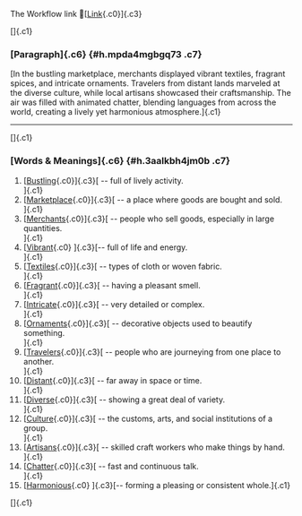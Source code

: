 The Workflow link
👏[[Link](https://www.google.com/url?q=http://www.google.com&sa=D&source=editors&ust=1757632799440095&usg=AOvVaw2ym4Q3GQS-AWbpUtWg0Cok){.c0}]{.c3}

[]{.c1}

### [Paragraph]{.c6} {#h.mpda4mgbgq73 .c7}

[In the bustling marketplace, merchants displayed vibrant textiles,
fragrant spices, and intricate ornaments. Travelers from distant lands
marveled at the diverse culture, while local artisans showcased their
craftsmanship. The air was filled with animated chatter, blending
languages from across the world, creating a lively yet harmonious
atmosphere.]{.c1}

------------------------------------------------------------------------

[]{.c1}

### [Words & Meanings]{.c6} {#h.3aalkbh4jm0b .c7}

1.  [[Bustling](https://www.google.com/url?q=http://www.google.com&sa=D&source=editors&ust=1757632799441072&usg=AOvVaw2cTAgfo1Hrhj2m3Eg98RQC){.c0}]{.c3}[ --
    full of lively activity.\
    ]{.c1}
2.  [[Marketplace](https://www.google.com/url?q=http://www.google.com&sa=D&source=editors&ust=1757632799441290&usg=AOvVaw3uvo6x-AAHj2ceoWsAM-mm){.c0}]{.c3}[ --
    a place where goods are bought and sold.\
    ]{.c1}
3.  [[Merchants](https://www.google.com/url?q=http://www.google.com&sa=D&source=editors&ust=1757632799441477&usg=AOvVaw1sPCI_lfqzRxt5arIur2ot){.c0}]{.c3}[ --
    people who sell goods, especially in large quantities.\
    ]{.c1}
4.  [[Vibrant](https://www.google.com/url?q=http://www.google.com&sa=D&source=editors&ust=1757632799441658&usg=AOvVaw3DMUrAOuGIwInY36hYWIUU){.c0}
    ]{.c3}[-- full of life and energy.\
    ]{.c1}
5.  [[Textiles](https://www.google.com/url?q=http://www.google.com&sa=D&source=editors&ust=1757632799441812&usg=AOvVaw2DnPOrEtDH63Ntfb7ymc0v){.c0}]{.c3}[ --
    types of cloth or woven fabric.\
    ]{.c1}
6.  [[Fragrant](https://www.google.com/url?q=http://www.google.com&sa=D&source=editors&ust=1757632799441987&usg=AOvVaw3EftklfejjgdoXq2MYAoRm){.c0}]{.c3}[ --
    having a pleasant smell.\
    ]{.c1}
7.  [[Intricate](https://www.google.com/url?q=http://www.google.com&sa=D&source=editors&ust=1757632799442157&usg=AOvVaw3jL5RSMmG139UZPk6p2zoy){.c0}]{.c3}[ --
    very detailed or complex.\
    ]{.c1}
8.  [[Ornaments](https://www.google.com/url?q=http://www.google.com&sa=D&source=editors&ust=1757632799442392&usg=AOvVaw1rmoRJshfA7Fnk9Wv7wZ29){.c0}]{.c3}[ --
    decorative objects used to beautify something.\
    ]{.c1}
9.  [[Travelers](https://www.google.com/url?q=http://www.google.com&sa=D&source=editors&ust=1757632799442592&usg=AOvVaw3SeB6kQzOqFKlJpk3_SUT8){.c0}]{.c3}[ --
    people who are journeying from one place to another.\
    ]{.c1}
10. [[Distant](https://www.google.com/url?q=http://www.google.com&sa=D&source=editors&ust=1757632799442806&usg=AOvVaw23GJVS50rBc7KYCF_quCLN){.c0}]{.c3}[ --
    far away in space or time.\
    ]{.c1}
11. [[Diverse](https://www.google.com/url?q=http://www.google.com&sa=D&source=editors&ust=1757632799443020&usg=AOvVaw08ohJa8Z9Q6Jt3jOXtXTOo){.c0}]{.c3}[ --
    showing a great deal of variety.\
    ]{.c1}
12. [[Culture](https://www.google.com/url?q=http://www.google.com&sa=D&source=editors&ust=1757632799443187&usg=AOvVaw1O1AFdAMX0MJqzADs9jFe9){.c0}]{.c3}[ --
    the customs, arts, and social institutions of a group.\
    ]{.c1}
13. [[Artisans](https://www.google.com/url?q=http://www.google.com&sa=D&source=editors&ust=1757632799443406&usg=AOvVaw2MzqpIUMewZoFP3koDpLtd){.c0}]{.c3}[ --
    skilled craft workers who make things by hand.\
    ]{.c1}
14. [[Chatter](https://www.google.com/url?q=http://www.google.com&sa=D&source=editors&ust=1757632799443642&usg=AOvVaw1EgQy6zBKGa9lAP7EP_-pG){.c0}]{.c3}[ --
    fast and continuous talk.\
    ]{.c1}
15. [[Harmonious](https://www.google.com/url?q=http://www.google.com&sa=D&source=editors&ust=1757632799443885&usg=AOvVaw13ByfJL5s7N7YuAbwMZfai){.c0}
    ]{.c3}[-- forming a pleasing or consistent whole.]{.c1}

[]{.c1}
